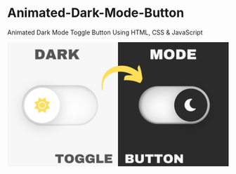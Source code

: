 # Animated-Dark-Mode-Button
Animated Dark Mode Toggle Button Using HTML, CSS &amp; JavaScript

![Screenshot](Miniatura.png)
